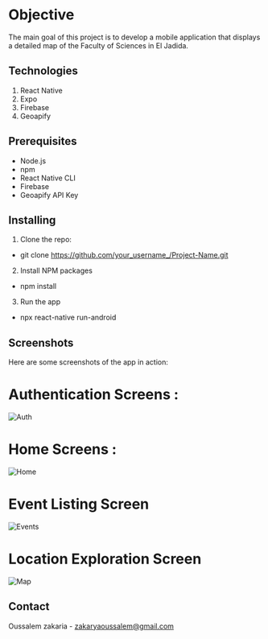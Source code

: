 # Objective

The main goal of this project is to develop a mobile application that displays a detailed map of the Faculty of Sciences in El Jadida.

## Technologies

1. React Native
2. Expo
3. Firebase
4. Geoapify

## Prerequisites

- Node.js
- npm
- React Native CLI
- Firebase
- Geoapify API Key

## Installing

1. Clone the repo:

- git clone https://github.com/your_username_/Project-Name.git

2. Install NPM packages

- npm install

3. Run the app

- npx react-native run-android

## Screenshots

Here are some screenshots of the app in action:
# Authentication Screens :
![Auth](https://github.com/user-attachments/assets/905ef725-fd7f-4a8a-9868-6f13519aec8a)


# Home Screens :
![Home](https://github.com/user-attachments/assets/444029a2-8e4b-4c06-afc8-5cbb6cc4bc3c)

# Event Listing Screen
![Events](https://github.com/user-attachments/assets/a40ad00b-fe5f-4b31-95b6-cfe48779720b)

# Location Exploration Screen
![Map](https://github.com/user-attachments/assets/93224746-258d-49df-8356-fd146f3ac8e9)

## Contact

Oussalem zakaria - zakaryaoussalem@gmail.com
